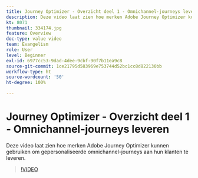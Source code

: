```yaml
---
title: Journey Optimizer - Overzicht deel 1 - Omnichannel-journeys leveren
description: Deze video laat zien hoe merken Adobe Journey Optimizer kunnen gebruiken om gepersonaliseerde omnichannel-journeys aan hun klanten te leveren.
kt: 8071
thumbnail: 334174.jpg
feature: Overview
doc-type: value video
team: Evangelism
role: User
level: Beginner
exl-id: 6977cc53-9dad-4dee-9cbf-90f7b11ea9c8
source-git-commit: 1ce21795d583969e753744d52bc1cc8d822130bb
workflow-type: ht
source-wordcount: '50'
ht-degree: 100%

---
```


# Journey Optimizer - Overzicht deel 1 - Omnichannel-journeys leveren

Deze video laat zien hoe merken Adobe Journey Optimizer kunnen gebruiken om gepersonaliseerde omnichannel-journeys aan hun klanten te leveren.

>[!VIDEO](https://video.tv.adobe.com/v/334174?quality=12)
